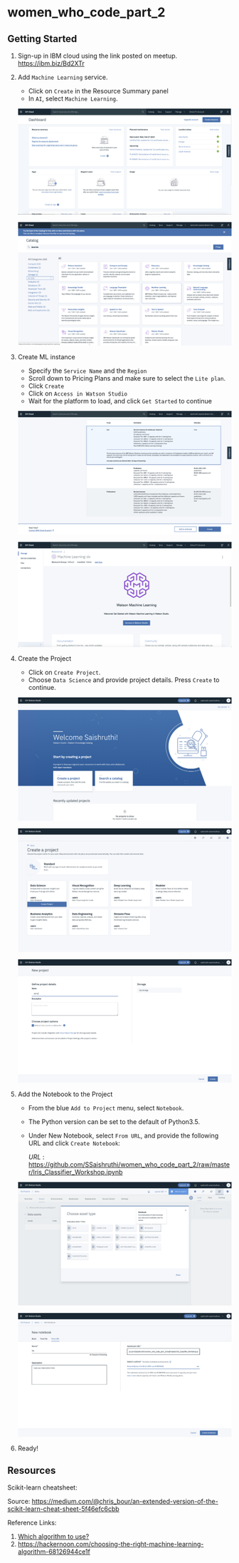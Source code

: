 # women_who_code_part_2

## Getting Started

1. Sign-up in IBM cloud using the link posted on meetup. https://ibm.biz/Bd2XTr
2. Add `Machine Learning` service.

    * Click on `Create` in the Resource Summary panel
    * In `AI`, select `Machine Learning`.
          
    ![](images/1.png)
    
    ![](images/2.png)

3. Create ML instance
    * Specify the `Service Name` and the `Region`
    * Scroll down to Pricing Plans and make sure to select the `Lite plan`.
    * Click `Create`
    * Click on `Access in Watson Studio`
    * Wait for the platform to load, and click `Get Started` to continue
    
    ![](images/3.png)
    
    ![](images/4.png)

4. Create the Project
    * Click on `Create Project`.
    * Choose `Data Science` and provide project details. Press `Create` to continue.
    
    ![](images/5.png)
    
    ![](images/6.png)
    
    ![](images/7.png)

5. Add the Notebook to the Project
    * From the blue `Add to Project` menu, select `Notebook`.
    * The Python version can be set to the default of Python3.5.
    
    * Under New Notebook, select `From URL`, and provide the following URL and click `Create Notebook`:
    
       _URL_ : https://github.com/SSaishruthi/women_who_code_part_2/raw/master/Iris_Classifier_Workshop.ipynb
    
    ![](images/8.png)
    
    ![](images/9.png)

6. Ready!

## Resources

Scikit-learn cheatsheet:

Source: https://medium.com/@chris_bour/an-extended-version-of-the-scikit-learn-cheat-sheet-5f46efc6cbb

[](images/sk.png)

Reference Links:

1. [Which algorithm to use?](https://blogs.sas.com/content/subconsciousmusings/2017/04/12/machine-learning-algorithm-use/)
2. https://hackernoon.com/choosing-the-right-machine-learning-algorithm-68126944ce1f

